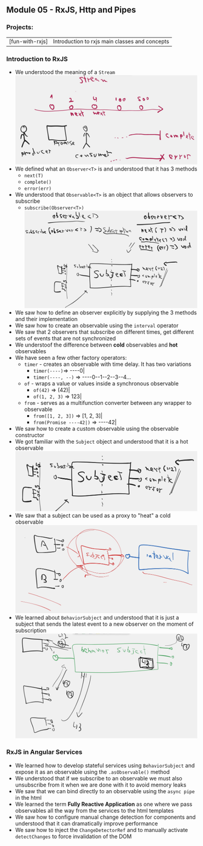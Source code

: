 ## Module 05 - RxJS, Http and Pipes
### Projects:
|     |     |
| --- | --- |
| [fun-with-rxjs] | Introduction to rxjs main classes and concepts |


### Introduction to RxJS
* We understood the meaning of a `Stream`
![](images/00.jpeg)
* We defined what an `Observer<T>` is and understood that it has 3 methods
    * `next(T)`
    * `complete()`
    * `error(err)`
* We understood that `Observable<T>` is an object that allows observers to subscribe
    * `subscribe(Observer<T>)`
![](images/01.jpeg)
* We saw how to define an observer explicitly by supplying the 3 methods and their implementation
* We saw how to create an observable using the `interval` operator
* We saw that 2 observers that subscribe on different times, get different sets of events that are not synchronized
* We understoof the difference between **cold** observables and **hot** observables
* We have seen a few other factory operators:
  * `timer` - creates an observable with time delay. It has two variations
    * `timer(----)`=>  ----0|
    * `timer(----, --)` => ----0--1--2--3--4...
  * `of` - wraps a value or values inside a synchronous observable
    * `of(42)` => (42)|
    * `of(1, 2, 3)` => 123|
  * `from` - serves as a multifunction converter between any wrapper to observable
    * `from([1, 2, 3])` => [1, 2, 3]|
    * `from(Promise ----42|)` => ----42|
* We saw how to create a custom observable using the observable constructor
* We got familiar with the `Subject` object and understood that it is a hot observable
![](./images/02.jpeg)
* We saw that a subject can be used as a proxy to "heat" a cold observable
![](images/03.jpeg)
* We learned about `BehaviorSubject` and understood that it is just a subject that sends the latest event to a new observer on the moment of subscription
![](images/04.jpeg)
### RxJS in Angular Services
* We learned how to develop stateful services using `BehaviorSubject` and expose it as an observable using the `.asObservable()` method
* We understood that if we subscribe to an observable we must also unsubscribe from it when we are done with it to avoid memory leaks
* We saw that we can bind directly to an observable using the `async pipe` in the html
* We learned the term **Fully Reactive Application** as one where we pass observables all the way from the services to the html templates
* We saw how to configure manual change detection for components and understood that it can dramatically improve performance
* We saw how to inject the `ChangeDetectorRef` and to manually activate `detectChanges` to force invalidation of the DOM

